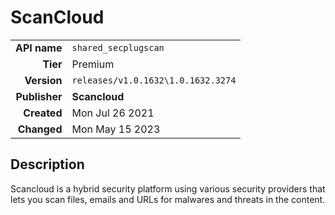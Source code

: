 # ScanCloud
| | |
|-:|-|
|**API name**|`shared_secplugscan`|
|**Tier**|Premium|
|**Version**|`releases/v1.0.1632\1.0.1632.3274`|
|**Publisher**|**Scancloud**|
|**Created**|Mon Jul 26 2021|
|**Changed**|Mon May 15 2023|

## Description
Scancloud is a hybrid security platform using various security providers that lets you scan files, emails and URLs for malwares and threats in the content.
